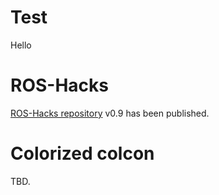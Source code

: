 # Test
Hello

# ROS-Hacks
[ROS-Hacks repository](https://github.com/yossioo/ROS-Hacks)  v0.9 has been published. 


# Colorized colcon
TBD.
